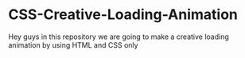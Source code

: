 # CSS-Creative-Loading-Animation
Hey guys in this repository we are going to make a creative loading animation by using HTML and CSS only
